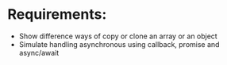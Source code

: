 # Requirements:

- Show difference ways of copy or clone an array or an object
- Simulate handling asynchronous using callback, promise and async/await
